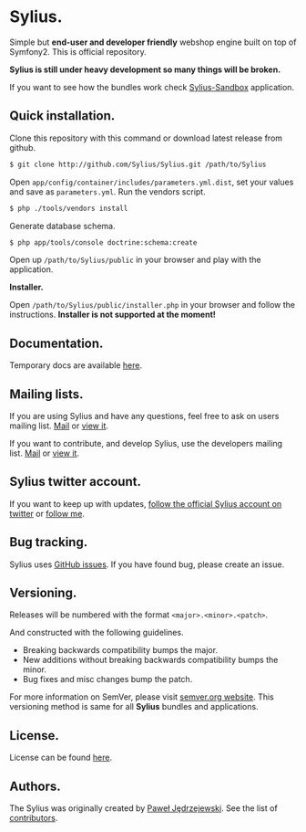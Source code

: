 Sylius.
=======

Simple but **end-user and developer friendly** webshop engine built on top of Symfony2.
This is official repository.

**Sylius is still under heavy development so many things will be broken.**

If you want to see how the bundles work check [Sylius-Sandbox](http://github.com/Sylius/Sylius-Sandbox) application.

Quick installation.
-------------

Clone this repository with this command or download latest release from github.

``` bash
$ git clone http://github.com/Sylius/Sylius.git /path/to/Sylius
```

Open `app/config/container/includes/parameters.yml.dist`, set your values and save as `parameters.yml`.
Run the vendors script.

``` bash
$ php ./tools/vendors install
```

Generate database schema.

``` bash
$ php app/tools/console doctrine:schema:create
```

Open up ``/path/to/Sylius/public`` in your browser and play with the application.

**Installer.**

Open `/path/to/Sylius/public/installer.php` in your browser and follow the instructions.
**Installer is not supported at the moment!**

Documentation.
--------------

Temporary docs are available [here](https://github.com/Sylius/Sylius/blob/master/doc/index.md).

Mailing lists.
--------------

If you are using Sylius and have any questions, feel free to ask on users mailing list.
[Mail](mailto:sylius@googlegroups.com) or [view it](http://groups.google.com/group/sylius).

If you want to contribute, and develop Sylius, use the developers mailing list.
[Mail](mailto:sylius-dev@googlegroups.com) or [view it](http://groups.google.com/group/sylius-dev).

Sylius twitter account.
-----------------------

If you want to keep up with updates, [follow the official Sylius account on twitter](http://twitter.com/_Sylius) 
or [follow me](http://twitter.com/pjedrzejewski).

Bug tracking.
-------------

Sylius uses [GitHub issues](https://github.com/Sylius/SyliusThemingBundle/issues).
If you have found bug, please create an issue.

Versioning.
-----------

Releases will be numbered with the format `<major>.<minor>.<patch>`.

And constructed with the following guidelines.

* Breaking backwards compatibility bumps the major.
* New additions without breaking backwards compatibility bumps the minor.
* Bug fixes and misc changes bump the patch.

For more information on SemVer, please visit [semver.org website](http://semver.org/).
This versioning method is same for all **Sylius** bundles and applications.

License.
--------

License can be found [here](https://github.com/Sylius/Sylius/blob/master/LICENSE).

Authors.
--------

The Sylius was originally created by [Paweł Jędrzejewski](http://diweb.pl).
See the list of [contributors](http://github.com/Sylius/Sylius/contributors).
